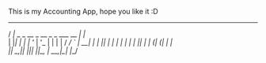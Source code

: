 
<!-- prettier-ignore -->

This is my Accounting App, hope you like it :D


  __                                     _    
 / _|_   _ _ __  _ __  _   _    ___ __ _| |_  
| |_| | | | '_ \| '_ \| | | |  / __/ _` | __| 
|  _| |_| | | | | | | | |_| | | (_| (_| | |_  
|_|  \__,_|_| |_|_| |_|\__, |  \___\__,_|\__| 
                       |___/                  
